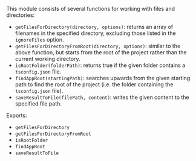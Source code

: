 This module consists of several functions for working with files and directories:

- `getFilesForDirectory(directory, options)`: returns an array of filenames in the specified directory, excluding those listed in the `ignoreFiles` option.
- `getFilesForDirectoryFromRoot(directory, options)`: similar to the above function, but starts from the root of the project rather than the current working directory.
- `isRootFolder(folderPath)`: returns true if the given folder contains a `tsconfig.json` file.
- `findAppRoot(startingPath)`: searches upwards from the given starting path to find the root of the project (i.e. the folder containing the `tsconfig.json` file).
- `saveResultToFile(filePath, content)`: writes the given content to the specified file path.

Exports:

- `getFilesForDirectory`
- `getFilesForDirectoryFromRoot`
- `isRootFolder`
- `findAppRoot`
- `saveResultToFile`